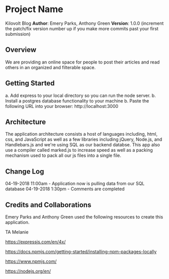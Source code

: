 # Project Name
Kilovolt Blog
**Author**: Emery Parks, Anthony Green
**Version**: 1.0.0 (increment the patch/fix version number up if you make more commits past your first submission)

## Overview
We are providing an online space for people to post their articles and read others in an organized and filterable space.

## Getting Started
a. Add express to your local directory so you can run the node server.
b. Install a postgres database functionality to your machine 
b. Paste the following URL into your browser: http://localhost:3000

## Architecture
The application architecture consists a host of languages including, html, css, and JavaScript as well as a few libraries including jQuery, Node.js, and Handlebars.js and we're using SQL as our backend databse. This app also use a compiler called marked.js to increase speed as well as a packing mechanism used to pack all our js files into a single file.

## Change Log
04-19-2018 11:00am - Application now is pulling data from our SQL database
04-19-2018 1:30pm - Comments are completed

## Credits and Collaborations
Emery Parks and Anthony Green used the following resources to create this application.

TA Melanie

https://expressjs.com/en/4x/

https://docs.npmjs.com/getting-started/installing-npm-packages-locally

https://www.npmjs.com/

https://nodejs.org/en/